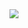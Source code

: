 <The Maid of Kent>
<a href="https://dev.visual-essays.app"><img src="https://dev-visual-essays.netlify.app/images/ve-button.png"></a>
<param ve-config title="The Maid of Kent: Elizabeth Barton" author="Amber Potter" layout="vtl" 
banner="/images/banners/20c.jpg">
<param ve-image url="https://upload.wikimedia.org/wikipedia/commons/f/fc/Elizabeth_Barton_Maid_of_Kent.jpg" label="Maid of Kent" attribution="Unknown authorUnknown author, Public domain, via Wikimedia Commons">
